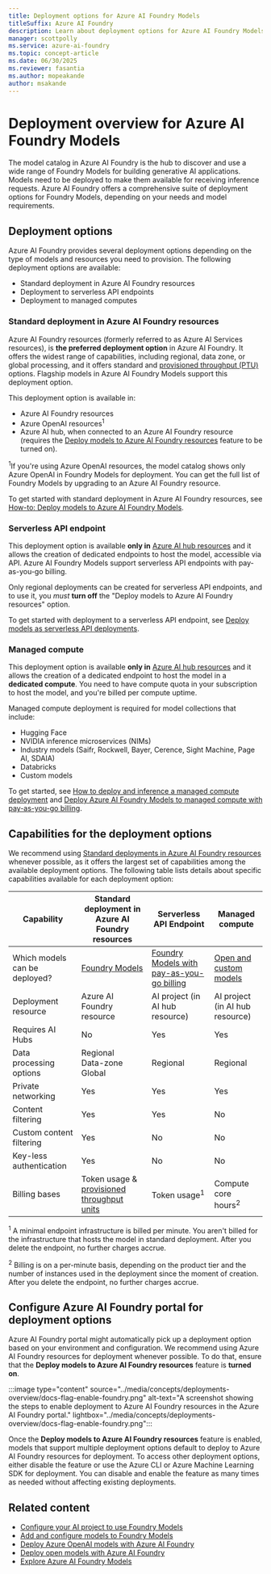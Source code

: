 ```yaml
---
title: Deployment options for Azure AI Foundry Models
titleSuffix: Azure AI Foundry
description: Learn about deployment options for Azure AI Foundry Models.
manager: scottpolly
ms.service: azure-ai-foundry
ms.topic: concept-article
ms.date: 06/30/2025
ms.reviewer: fasantia
ms.author: mopeakande
author: msakande
---
```


# Deployment overview for Azure AI Foundry Models

The model catalog in Azure AI Foundry is the hub to discover and use a wide range of Foundry Models for building generative AI applications. Models need to be deployed to make them available for receiving inference requests. Azure AI Foundry offers a comprehensive suite of deployment options for Foundry Models, depending on your needs and model requirements.

## Deployment options

Azure AI Foundry provides several deployment options depending on the type of models and resources you need to provision. The following deployment options are available:

- Standard deployment in Azure AI Foundry resources
- Deployment to serverless API endpoints
- Deployment to managed computes

### Standard deployment in Azure AI Foundry resources

Azure AI Foundry resources (formerly referred to as Azure AI Services resources), is **the preferred deployment option** in Azure AI Foundry. It offers the widest range of capabilities, including regional, data zone, or global processing, and it offers standard and [provisioned throughput (PTU)](../../ai-services/openai/concepts/provisioned-throughput.md) options. Flagship models in Azure AI Foundry Models support this deployment option.

This deployment option is available in:

* Azure AI Foundry resources
* Azure OpenAI resources<sup>1</sup>
* Azure AI hub, when connected to an Azure AI Foundry resource (requires the [Deploy models to Azure AI Foundry resources](#configure-azure-ai-foundry-portal-for-deployment-options) feature to be turned on).

<sup>1</sup>If you're using Azure OpenAI resources, the model catalog shows only Azure OpenAI in Foundry Models for deployment. You can get the full list of Foundry Models by upgrading to an Azure AI Foundry resource.

To get started with standard deployment in Azure AI Foundry resources, see [How-to: Deploy models to Azure AI Foundry Models](../foundry-models/how-to/create-model-deployments.md).

### Serverless API endpoint

This deployment option is available **only in** [Azure AI hub resources](ai-resources.md) and it allows the creation of dedicated endpoints to host the model, accessible via API. Azure AI Foundry Models support serverless API endpoints with pay-as-you-go billing. 

Only regional deployments can be created for serverless API endpoints, and to use it, you _must_ **turn off** the "Deploy models to Azure AI Foundry resources" option.

To get started with deployment to a serverless API endpoint, see [Deploy models as serverless API deployments](../how-to/deploy-models-serverless.md).

### Managed compute

This deployment option is available **only in** [Azure AI hub resources](ai-resources.md) and it allows the creation of a dedicated endpoint to host the model in a **dedicated compute**. You need to have compute quota in your subscription to host the model, and you're billed per compute uptime. 

Managed compute deployment is required for model collections that include:

* Hugging Face
* NVIDIA inference microservices (NIMs)
* Industry models (Saifr, Rockwell, Bayer, Cerence, Sight Machine, Page AI, SDAIA)
* Databricks
* Custom models

To get started, see [How to deploy and inference a managed compute deployment](../how-to/deploy-models-managed.md) and [Deploy Azure AI Foundry Models to managed compute with pay-as-you-go billing](../how-to/deploy-models-managed-pay-go.md).

## Capabilities for the deployment options

We recommend using [Standard deployments in Azure AI Foundry resources](#standard-deployment-in-azure-ai-foundry-resources) whenever possible, as it offers the largest set of capabilities among the available deployment options. The following table lists details about specific capabilities available for each deployment option:

| Capability                    | Standard deployment in Azure AI Foundry resources | Serverless API Endpoint | Managed compute |
|-------------------------------|--------------------------------------------------|------------------------|-----------------|
| Which models can be deployed? | [Foundry Models](../../ai-foundry/foundry-models/concepts/models.md) | [Foundry Models with pay-as-you-go billing](../how-to/model-catalog-overview.md) | [Open and custom models](../how-to/model-catalog-overview.md#availability-of-models-for-deployment-as-managed-compute) |
| Deployment resource           | Azure AI Foundry resource                         | AI project (in AI hub resource) | AI project (in AI hub resource) |
| Requires AI Hubs              | No                                               | Yes                   | Yes            |
| Data processing options       | Regional <br /> Data-zone  <br /> Global         | Regional              | Regional       |
| Private networking            | Yes                                              | Yes                   | Yes            |
| Content filtering             | Yes                                              | Yes                   | No             |
| Custom content filtering      | Yes                                              | No                    | No             |
| Key-less authentication       | Yes                                              | No                    | No             |
| Billing bases                 | Token usage & [provisioned throughput units](../../ai-services/openai/concepts/provisioned-throughput.md) | Token usage<sup>1</sup> | Compute core hours<sup>2</sup> |

<sup>1</sup> A minimal endpoint infrastructure is billed per minute. You aren't billed for the infrastructure that hosts the model in standard deployment. After you delete the endpoint, no further charges accrue.

<sup>2</sup> Billing is on a per-minute basis, depending on the product tier and the number of instances used in the deployment since the moment of creation. After you delete the endpoint, no further charges accrue.

## Configure Azure AI Foundry portal for deployment options

Azure AI Foundry portal might automatically pick up a deployment option based on your environment and configuration. We recommend using Azure AI Foundry resources for deployment whenever possible. To do that, ensure that the **Deploy models to Azure AI Foundry resources** feature is **turned on**. 

:::image type="content" source="../media/concepts/deployments-overview/docs-flag-enable-foundry.png" alt-text="A screenshot showing the steps to enable deployment to Azure AI Foundry resources in the Azure AI Foundry portal." lightbox="../media/concepts/deployments-overview/docs-flag-enable-foundry.png":::

Once the **Deploy models to Azure AI Foundry resources** feature is enabled, models that support multiple deployment options default to deploy to Azure AI Foundry resources for deployment. To access other deployment options, either disable the feature or use the Azure CLI or Azure Machine Learning SDK for deployment. You can disable and enable the feature as many times as needed without affecting existing deployments.

## Related content

* [Configure your AI project to use Foundry Models](../../ai-foundry/foundry-models/how-to/quickstart-ai-project.md)
* [Add and configure models to Foundry Models](../foundry-models/how-to/create-model-deployments.md)
* [Deploy Azure OpenAI models with Azure AI Foundry](../how-to/deploy-models-openai.md)
* [Deploy open models with Azure AI Foundry](../how-to/deploy-models-managed.md)
* [Explore Azure AI Foundry Models](../how-to/model-catalog-overview.md)
